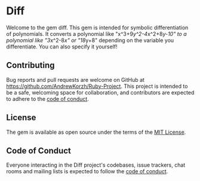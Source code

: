 # Diff

Welcome to the gem diff. This gem is intended for symbolic differentiation of polynomials. It converts a polynomial like "x^3+9*y^2-4*x^2+8*y-10" to a polynomial like "3*x^2-8*x" or "18*y+8" depending on the variable you differentiate. You can also specify it yourself!

## Contributing

Bug reports and pull requests are welcome on GitHub at https://github.com/AndrewKorzh/Ruby-Project. This project is intended to be a safe, welcoming space for collaboration, and contributors are expected to adhere to the [code of conduct](https://github.com/[USERNAME]/diff/blob/master/CODE_OF_CONDUCT.md).

## License

The gem is available as open source under the terms of the [MIT License](https://opensource.org/licenses/MIT).

## Code of Conduct

Everyone interacting in the Diff project's codebases, issue trackers, chat rooms and mailing lists is expected to follow the [code of conduct](https://github.com/[USERNAME]/diff/blob/master/CODE_OF_CONDUCT.md).
